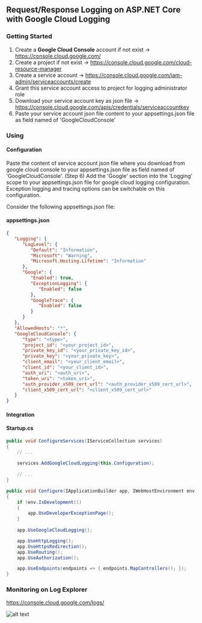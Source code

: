 ## Request/Response Logging on ASP.NET Core with Google Cloud Logging

### Getting Started

1. Create a **Google Cloud Console** account if not exist
   -> https://console.cloud.google.com/
2. Create a project if not exist
   -> https://console.cloud.google.com/cloud-resource-manager
3. Create a service account 
   -> https://console.cloud.google.com/iam-admin/serviceaccounts/create
4. Grant this service account access to project for logging administrator role
5. Download your service account key as json file 
   -> https://console.cloud.google.com/apis/credentials/serviceaccountkey
6. Paste your service account json file content to your appsettings.json file as field named of 'GoogleCloudConsole' 

### Using

#### Configuration

Paste the content of service account json file where you download from google cloud console to your appsettings.json file as field named of 'GoogleCloudConsole'. (Step 6)
Add the 'Google' section into the 'Logging' scope to your appsettings.json file for google cloud logging configuration.
Exception logging and tracing options can be switchable on this configuration.

Consider the following appsettings.json file:
#### appsettings.json
```json
{
   "Logging": {
      "LogLevel": {
         "Default": "Information",
         "Microsoft": "Warning",
         "Microsoft.Hosting.Lifetime": "Information"
      },
      "Google": {
         "Enabled": true,
         "ExceptionLogging": {
            "Enabled": false
         },
         "GoogleTrace": {
            "Enabled": false
         }
      }
   },
   "AllowedHosts": "*",
   "GoogleCloudConsole": {
      "type": "<type>",
      "project_id": "<your_project_id>",
      "private_key_id": "<your_private_key_id>",
      "private_key": "<your_private_key>",
      "client_email": "<your_client_email>",
      "client_id": "<your_client_id>",
      "auth_uri": "<auth_uri>",
      "token_uri": "<token_uri>",
      "auth_provider_x509_cert_url": "<auth_provider_x509_cert_url>",
      "client_x509_cert_url": "<client_x509_cert_url>"
   }
}
```

#### Integration

#### Startup.cs
```c#
public void ConfigureServices(IServiceCollection services)
{
    // ...
    
    services.AddGoogleCloudLogging(this.Configuration);
    
    // ...
}
```

```c#
public void Configure(IApplicationBuilder app, IWebHostEnvironment env)
{
    if (env.IsDevelopment())
    {
        app.UseDeveloperExceptionPage();
    }
    
    app.UseGoogleCloudLogging();

    app.UseHttpLogging();
    app.UseHttpsRedirection();
    app.UseRouting();
    app.UseAuthorization();

    app.UseEndpoints(endpoints => { endpoints.MapControllers(); });
}
```

### Monitoring on Log Explorer

https://console.cloud.google.com/logs/

![alt text](https://i.ibb.co/FwZDFmr/Screen-Shot-2021-03-01-at-00-23-35.png "Log Explorer")